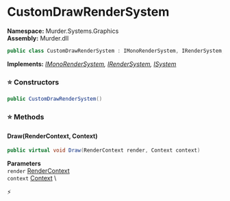 # CustomDrawRenderSystem

**Namespace:** Murder.Systems.Graphics \
**Assembly:** Murder.dll

```csharp
public class CustomDrawRenderSystem : IMonoRenderSystem, IRenderSystem, ISystem
```

**Implements:** _[IMonoRenderSystem](/Murder/Core/Graphics/IMonoRenderSystem.html), [IRenderSystem](/Bang/Systems/IRenderSystem.html), [ISystem](/Bang/Systems/ISystem.html)_

### ⭐ Constructors
```csharp
public CustomDrawRenderSystem()
```

### ⭐ Methods
#### Draw(RenderContext, Context)
```csharp
public virtual void Draw(RenderContext render, Context context)
```

**Parameters** \
`render` [RenderContext](/Murder/Core/Graphics/RenderContext.html) \
`context` [Context](/Bang/Contexts/Context.html) \



⚡